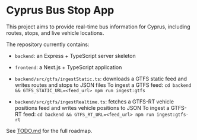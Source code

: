 # Cyprus Bus Stop App

This project aims to provide real-time bus information for Cyprus, including routes, stops, and live vehicle locations.

The repository currently contains:

- `backend`: an Express + TypeScript server skeleton
- `frontend`: a Next.js + TypeScript application

- `backend/src/gtfs/ingestStatic.ts`: downloads a GTFS static feed and writes routes and stops to JSON files
To ingest a GTFS feed: `cd backend && GTFS_STATIC_URL=<feed_url> npm run ingest:gtfs`

- `backend/src/gtfs/ingestRealtime.ts`: fetches a GTFS-RT vehicle positions feed and writes vehicle positions to JSON
To ingest a GTFS-RT feed: `cd backend && GTFS_RT_URL=<feed_url> npm run ingest:gtfs-rt`

See [TODO.md](TODO.md) for the full roadmap.
